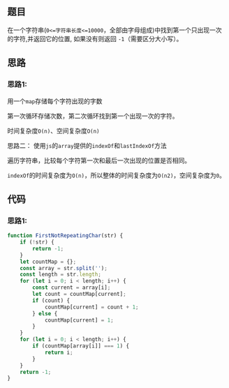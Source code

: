 <!--
 * @Descripttion: 
 * @version: 1.0.0
 * @Author: jimmiezhou
 * @Date: 2020-02-09 15:08:03
 * @LastEditors: jimmiezhou
 * @LastEditTime: 2020-02-09 15:10:39
 -->
## 题目

在一个字符串(```0<=字符串长度<=10000```，全部由字母组成)中找到第一个只出现一次的字符,并返回它的位置, 如果没有则返回 ```-1```（需要区分大小写）。

## 思路

### 思路1:

用一个```map```存储每个字符出现的字数

第一次循环存储次数，第二次循环找到第一个出现一次的字符。

时间复杂度```O(n)```、空间复杂度```O(n)```

思路二：
使用```js```的```array```提供的```indexOf```和```lastIndexOf```方法

遍历字符串，比较每个字符第一次和最后一次出现的位置是否相同。

```indexOf```的时间复杂度为```O(n)```，所以整体的时间复杂度为```O(n2)```，空间复杂度为```0```。

## 代码

### 思路1:

```js
function FirstNotRepeatingChar(str) {
    if (!str) {
        return -1;
    }
    let countMap = {};
    const array = str.split('');
    const length = str.length;
    for (let i = 0; i < length; i++) {
        const current = array[i];
        let count = countMap[current];
        if (count) {
            countMap[current] = count + 1;
        } else {
            countMap[current] = 1;
        }
    }
    for (let i = 0; i < length; i++) {
        if (countMap[array[i]] === 1) {
            return i;
        }
    }
    return -1;
}
```
    